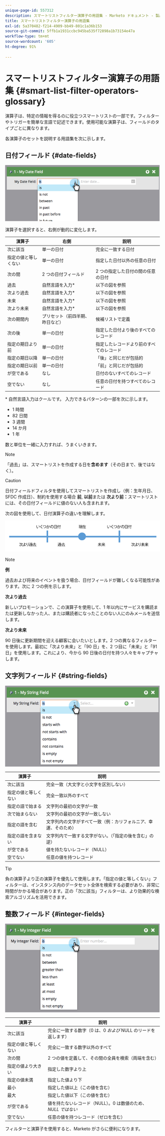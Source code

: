 ```yaml
---
unique-page-id: 557312
description: スマートリストフィルター演算子の用語集 - Marketo ドキュメント - 製品ドキュメント
title: スマートリストフィルター演算子の用語集
exl-id: 5a370482-f214-4909-bb49-801c1a36b153
source-git-commit: 5ffb1a1931ccbc945ba535f72898a1b73154e47a
workflow-type: tm+mt
source-wordcount: '605'
ht-degree: 91%

---
```


# スマートリストフィルター演算子の用語集 {#smart-list-filter-operators-glossary}

演算子は、特定の情報を得るのに役立つスマートリストの一部です。フィルターやトリガーを簡単な言語で記述できます。使用可能な演算子は、フィールドのタイプごとに異なります。

各演算子のセットを説明する用語集を次に示します。

## 日付フィールド {#date-fields}

![](assets/image2014-9-10-17-3a15-3a47.png)

演算子を選択すると、右側が動的に変化します。

| 演算子 | 右側 | 説明 |
|---|---|---|
| 次に該当 | 単一の日付 | 完全に一致する日付 |
| 指定の値と等しくない | 単一の日付 | 指定した日付以外の任意の日付 |
| 次の間 | 2 つの日付フィールド | 2 つの指定した日付の間の任意の日付 |
| 過去 | 自然言語を入力&#42; | 以下の図を参照 |
| 次より過去 | 自然言語を入力&#42; | 以下の図を参照 |
| 未来 | 自然言語を入力&#42; | 以下の図を参照 |
| 次より未来 | 自然言語を入力&#42; | 以下の図を参照 |
| 次の期間内 | プリセット（前四半期、昨日など） | 候補リストで定義 |
| 次の後 | 単一の日付 | 指定した日付より後のすべてのレコード |
| 指定の期日より前 | 単一の日付 | 指定したレコードより前のすべてのレコード |
| 指定の期日以降 | 単一の日付 | 「後」と同じだが包括的 |
| 指定の期日以前 | 単一の日付 | 「前」と同じだが包括的 |
| が空である | なし | 日付のないすべてのレコード |
| 空でない | なし | 任意の日付を持つすべてのレコード |

&#42; 自然言語入力はクールです。 入力できるパターンの一部を次に示します。

* 1 時間
* 82 日間
* 3 週間
* 14 か月
* 1 年

数と単位を一緒に入力すれば、うまくいきます。

>[!NOTE]
>
>「過去」は、スマートリストを作成する日を&#x200B;**含めます**（その日まで、後ではなく）。

>[!CAUTION]
>
>日付フィールドフィルタを使用してスマートリストを作成し（例：生年月日、SFDC 作成日）、制約を使用する場合 **前**, **以前**&#x200B;または **次より前：**&#x200B;スマートリストには、その日付フィールドに値のない人も含まれます。

次の図を使用して、日付演算子の違いを理解します。

![](assets/image2014-9-10-17-3a15-3a58.png)

>[!NOTE]
>
>**例**
>
>過去および将来のイベントを扱う場合、日付フィールドが難しくなる可能性があります。次に 2 つの例を示します。
>
>**次より過去**
>
>新しいプロモーションで、この演算子を使用して、1 年以内にサービスを購読または更新しなかった人、または購読者になったことのない人にのみメールを送信します。
>
>**次より未来**
>
>90 日後に更新期間を迎える顧客に会いたいとします。2 つの異なるフィルターを使用します。最初に「次より未来」と「90 日」を、2 つ目に「未来」と「91 日」を使用します。これにより、今から 90 日後の日付を持つ人々をキャプチャします。

## 文字列フィールド {#string-fields}

![](assets/image2014-9-10-17-3a16-3a6.png)

| 演算子 | 説明 |
|---|---|
| 次に該当 | 完全一致（大文字と小文字を区別しない） |
| 指定の値と等しくない | 完全一致以外のすべて |
| 指定の語で始まる | 文字列の最初の文字が一致 |
| 次で始まらない | 文字列の最初の文字が一致しない |
| 指定の語を含む | 文字列内の文字がすべて一致（例：カリフォルニア、幸運、そのため） |
| 指定の語を含まない | 文字列内で一致する文字がない。（「指定の後を含む」の逆） |
| が空である | 値を持たないレコード（NULL） |
| 空でない | 任意の値を持つレコード |

>[!TIP]
>
>負の演算子より正の演算子を優先して使用します。「指定の値と等しくない」フィルターは、インスタンス内のデータセット全体を検索する必要があり、非常に時間がかかる場合があります。正の「次に該当」フィルターは、より効果的な検索アルゴリズムを活用できます。

## 整数フィールド {#integer-fields}

![](assets/image2014-9-10-17-3a16-3a14.png)

<table> 
 <thead> 
  <tr> 
   <th colspan="1" rowspan="1">演算子</th> 
   <th colspan="1" rowspan="1">説明</th> 
  </tr> 
 </thead> 
 <tbody> 
  <tr> 
   <td colspan="1" rowspan="1">次に該当</td> 
   <td colspan="1" rowspan="1">完全に一致する数字（0 は、0 <em>および</em> NULL のリードを返します）</td> 
  </tr> 
  <tr> 
   <td colspan="1" rowspan="1">指定の値と等しくない</td> 
   <td colspan="1" rowspan="1">完全に一致する数字以外のすべて</td> 
  </tr> 
  <tr> 
   <td colspan="1" rowspan="1">次の間</td> 
   <td colspan="1" rowspan="1">2 つの値を定義して、その間の全員を検索（両端を含む）</td> 
  </tr> 
  <tr> 
   <td colspan="1" rowspan="1">指定の値より大きい</td> 
   <td colspan="1" rowspan="1">指定した数字より上</td> 
  </tr> 
  <tr> 
   <td colspan="1" rowspan="1">指定の値未満</td> 
   <td colspan="1" rowspan="1">指定した値より下</td> 
  </tr> 
  <tr> 
   <td colspan="1" rowspan="1">最小</td> 
   <td colspan="1" rowspan="1">指定した値以上（この値を含む）</td> 
  </tr> 
  <tr> 
   <td colspan="1" rowspan="1">最大</td> 
   <td colspan="1" rowspan="1">指定した値以下（この値を含む）</td> 
  </tr> 
  <tr> 
   <td colspan="1" rowspan="1">が空である</td> 
   <td colspan="1" rowspan="1">値を持たないレコード（NULL）。0 は数値のため、<em>NULL ではない</em></td> 
  </tr> 
  <tr> 
   <td colspan="1" rowspan="1">空でない</td> 
   <td colspan="1" rowspan="1">任意の値を持つレコード（ゼロを含む）</td> 
  </tr> 
 </tbody> 
</table>

フィルターと演算子を使用すると、Marketo がさらに便利になります。
